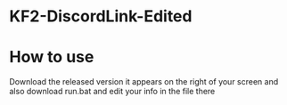 # KF2-DiscordLink-Edited

# How to use

Download the released version it appears on the right of your screen
and also download run.bat and edit your info in the file there
